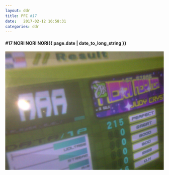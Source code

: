 ```yaml
---
layout: ddr
title: PFC #17
date:   2017-02-12 16:58:31
categories: ddr
---
```

#### **#17** NORI NORI NORI<span class="pull-right">{{ page.date | date_to_long_string }}</span>
![](/images/pfc/17_nori_nori_nori.jpg)
